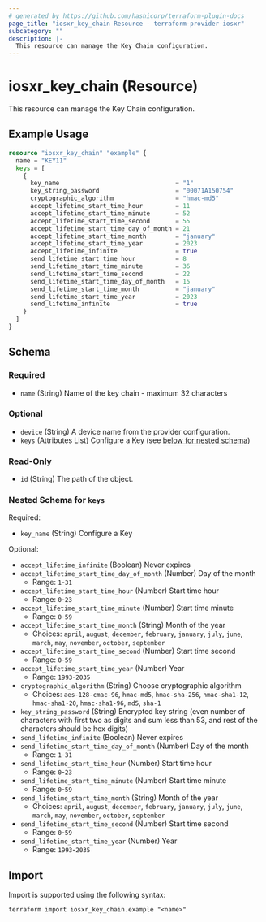 ```yaml
---
# generated by https://github.com/hashicorp/terraform-plugin-docs
page_title: "iosxr_key_chain Resource - terraform-provider-iosxr"
subcategory: ""
description: |-
  This resource can manage the Key Chain configuration.
---
```


# iosxr_key_chain (Resource)

This resource can manage the Key Chain configuration.

## Example Usage

```terraform
resource "iosxr_key_chain" "example" {
  name = "KEY11"
  keys = [
    {
      key_name                                = "1"
      key_string_password                     = "00071A150754"
      cryptographic_algorithm                 = "hmac-md5"
      accept_lifetime_start_time_hour         = 11
      accept_lifetime_start_time_minute       = 52
      accept_lifetime_start_time_second       = 55
      accept_lifetime_start_time_day_of_month = 21
      accept_lifetime_start_time_month        = "january"
      accept_lifetime_start_time_year         = 2023
      accept_lifetime_infinite                = true
      send_lifetime_start_time_hour           = 8
      send_lifetime_start_time_minute         = 36
      send_lifetime_start_time_second         = 22
      send_lifetime_start_time_day_of_month   = 15
      send_lifetime_start_time_month          = "january"
      send_lifetime_start_time_year           = 2023
      send_lifetime_infinite                  = true
    }
  ]
}
```

<!-- schema generated by tfplugindocs -->
## Schema

### Required

- `name` (String) Name of the key chain - maximum 32 characters

### Optional

- `device` (String) A device name from the provider configuration.
- `keys` (Attributes List) Configure a Key (see [below for nested schema](#nestedatt--keys))

### Read-Only

- `id` (String) The path of the object.

<a id="nestedatt--keys"></a>
### Nested Schema for `keys`

Required:

- `key_name` (String) Configure a Key

Optional:

- `accept_lifetime_infinite` (Boolean) Never expires
- `accept_lifetime_start_time_day_of_month` (Number) Day of the month
  - Range: `1`-`31`
- `accept_lifetime_start_time_hour` (Number) Start time hour
  - Range: `0`-`23`
- `accept_lifetime_start_time_minute` (Number) Start time minute
  - Range: `0`-`59`
- `accept_lifetime_start_time_month` (String) Month of the year
  - Choices: `april`, `august`, `december`, `february`, `january`, `july`, `june`, `march`, `may`, `november`, `october`, `september`
- `accept_lifetime_start_time_second` (Number) Start time second
  - Range: `0`-`59`
- `accept_lifetime_start_time_year` (Number) Year
  - Range: `1993`-`2035`
- `cryptographic_algorithm` (String) Choose cryptographic algorithm
  - Choices: `aes-128-cmac-96`, `hmac-md5`, `hmac-sha-256`, `hmac-sha1-12`, `hmac-sha1-20`, `hmac-sha1-96`, `md5`, `sha-1`
- `key_string_password` (String) Encrypted key string (even number of characters with first two as digits and sum less than 53, and rest of the characters should be hex digits)
- `send_lifetime_infinite` (Boolean) Never expires
- `send_lifetime_start_time_day_of_month` (Number) Day of the month
  - Range: `1`-`31`
- `send_lifetime_start_time_hour` (Number) Start time hour
  - Range: `0`-`23`
- `send_lifetime_start_time_minute` (Number) Start time minute
  - Range: `0`-`59`
- `send_lifetime_start_time_month` (String) Month of the year
  - Choices: `april`, `august`, `december`, `february`, `january`, `july`, `june`, `march`, `may`, `november`, `october`, `september`
- `send_lifetime_start_time_second` (Number) Start time second
  - Range: `0`-`59`
- `send_lifetime_start_time_year` (Number) Year
  - Range: `1993`-`2035`

## Import

Import is supported using the following syntax:

```shell
terraform import iosxr_key_chain.example "<name>"
```
